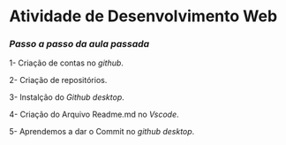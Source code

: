 # **Atividade de Desenvolvimento Web**

### _Passo a passo da aula passada_

1- Criação de contas no *github*.

2- Criação de repositórios.

3- Instalção do *Github desktop*.

4- Criação do Arquivo Readme.md no *Vscode*.

5- Aprendemos a dar o Commit no *github desktop*.
 

